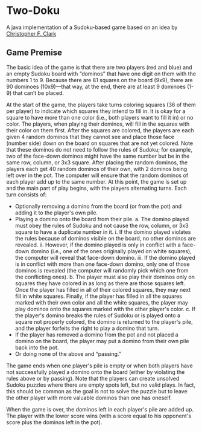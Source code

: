 # Two-Doku
A java implementation of a Sudoku-based game based on an idea by [Christopher F. Clark](https://www.linkedin.com/in/christopherfclark)

## Game Premise

The basic idea of the game is that there are two players (red and blue) and an empty Sudoku board with “dominos” that have one digit on them with the numbers 1 to 9. Because there are 81 squares on the board (9x9), there are 90 dominoes (10x9)—that way, at the end, there are at least 9 dominoes (1-9) that can’t be placed.

At the start of the game, the players take turns coloring squares (36 of them per player) to indicate which squares they intend to fill in. It is okay for a square to have more than one color (i.e., both players want to fill it in) or no color. The players, when playing their dominos, will fill in the squares with their color on them first.
After the squares are colored, the players are each given 4 random dominos that they cannot see and place those face (number side) down on the board on squares that are not yet colored. Note that these dominos do not need to follow the rules of Sudoku; for example, two of the face-down dominos might have the same number but be in the same row, column, or 3x3 square.
After placing the random dominos, the players each get 40 random dominos of their own, with 2 dominos being left over in the pot. The computer will ensure that the random dominos of each player add up to the same number.
At this point, the game is set up and the main part of play begins, with the players alternating turns.
Each turn consists of:

* Optionally removing a domino from the board (or from the pot) and adding it to the player's own pile.
* Playing a domino onto the board from their pile.
  a. The domino played must obey the rules of Sudoku and not cause the row, column, or 3x3 square to have a duplicate number in it.
      i. If the domino played violates the rules because of dominos visible on the board, no other dominos are revealed.
      ii. However, if the domino played is only in conflict with a face-down domino (i.e., one of the ones originally played on white squares), the computer will reveal that face-down domino.
      iii. If the domino played is in conflict with more than one face-down domino, only one of those dominos is revealed (the computer will randomly pick which one from the conflicting ones).
  b. The player must also play their dominos only on squares they have colored in as long as there are those squares left. Once the player has filled in all of their colored squares, they may next fill in white squares. Finally, if the player has filled in all the squares marked with their own color and all the white squares, the player may play dominos onto the squares marked with the other player's color.
  c. If the player's domino breaks the rules of Sudoku or is played onto a square not properly colored, the domino is returned to the player's pile, and the player forfeits the right to play a domino that turn.
* If the player has removed a domino from the pot and not placed a domino on the board, the player may put a domino from their own pile back into the pot.
* Or doing none of the above and “passing.”

The game ends when one player's pile is empty or when both players have not successfully played a domino onto the board (either by violating the rules above or by passing). Note that the players can create unsolved Sudoku puzzles where there are empty spots left, but no valid plays. In fact, this should be common as the goal is not to solve the puzzle but to leave the other player with more valuable dominos than one has oneself.


When the game is over, the dominos left in each player's pile are added up. The player with the lower score wins (with a score equal to his opponent's score plus the dominos left in the pot).

